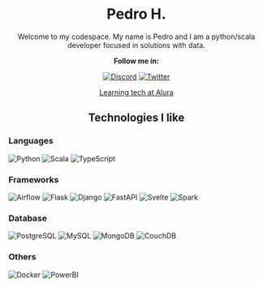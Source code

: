 <div align='center'>
<h1>Pedro H.</h1>
<p>Welcome to my codespace. My name is Pedro and I am a python/scala developer focused in solutions with data.</p>   

<p><b>Follow me in:</b></p>

[![Discord](https://img.shields.io/badge/Discord-7289DA?style=for-the-badge&logo=discord&logoColor=white)](discord.com/users/530774929763991572)
[![Twitter](https://img.shields.io/badge/Twitter-1DA1F2?style=for-the-badge&logo=twitter&logoColor=white)](https://twitter.com/PedroHGonsalves)

[Learning tech at Alura](https://cursos.alura.com.br/user/pedrohgc)


<h2>Technologies I like</h2>

</div>

<h3>Languages</h3>

![Python](https://img.shields.io/badge/Python-3776AB?style=for-the-badge&logo=python&logoColor=white)
![Scala](https://img.shields.io/badge/Scala-DC322F?style=for-the-badge&logo=scala&logoColor=white)
![TypeScript](https://img.shields.io/badge/TypeScript-007ACC?style=for-the-badge&logo=typescript&logoColor=white)

<h3>Frameworks</h3>

![Airflow](https://img.shields.io/badge/Airflow-017CEE?style=for-the-badge&logo=Apache%20Airflow&logoColor=white)
![Flask](https://img.shields.io/badge/Flask-000000?style=for-the-badge&logo=flask&logoColor=white)
![Django](https://img.shields.io/badge/Django-092E20?style=for-the-badge&logo=django&logoColor=white)
![FastAPI](https://img.shields.io/badge/fastapi-109989?style=for-the-badge&logo=FASTAPI&logoColor=white)
![Svelte](https://img.shields.io/badge/SvelteKit-FF3E00?style=for-the-badge&logo=Svelte&logoColor=white)
![Spark](https://img.shields.io/badge/Apache_Spark-FFFFFF?style=for-the-badge&logo=apachespark&logoColor=#E35A16)

<h3>Database</h3>

![PostgreSQL](https://img.shields.io/badge/PostgreSQL-316192?style=for-the-badge&logo=postgresql&logoColor=white)
![MySQL](https://img.shields.io/badge/MySQL-005C84?style=for-the-badge&logo=mysql&logoColor=white)
![MongoDB](https://img.shields.io/badge/MongoDB-4EA94B?style=for-the-badge&logo=mongodb&logoColor=white)
![CouchDB](https://img.shields.io/badge/Couchbase-EA2328?style=for-the-badge&logo=couchbase&logoColor=white)


<h3>Others</h3>

![Docker](https://img.shields.io/badge/Docker-2CA5E0?style=for-the-badge&logo=docker&logoColor=white)
![PowerBI](https://img.shields.io/badge/PowerBI-F2C811?style=for-the-badge&logo=Power%20BI&logoColor=white)

